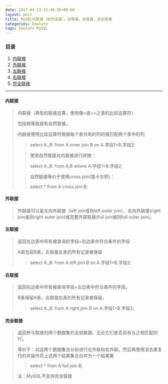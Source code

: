 ```yaml
---
date: 2017-04-13 12:48:56+00:00
layout: post
title: MySQL内联接（自然连接），左联接，右链接，完全链接
categories: Emulate
tags: Emulate MySQL
---
```


### 目录

1. [内联接](#step1)
2. [外联接](#step2)
3. [左联接](#step3)
4. [右联接](#step4)
5. [完全联接](#step5)

---
#### <span id="step1">内联接</span>
> 内联接（典型的联接运算，使用像=或<>之类的比较运算符）
> 
> 包括相等联接和自然联接。
> 
> 内联接使用比较运算符根据每个表共有的列的值匹配两个表中的列
>> select A.*,B.* from A inner join B on A.字段1=B.字段2;
> 
> 
>> 使用自然联接对内联接进行转换：
>> 
>> select A.*,B.* from A,B where A.字段1=B.字段2;
> 
>> 自然联接等价于使用cross join(笛卡尔积)：
>> 
>> select * from A cross join B;


#### <span id="step2">外联接</span>
> 外联接可以是左向外联接（left join或则left outer join）、右向外联接(right join或则right outer join)或完整外部联接(full join或则full outer join)。


#### <span id="step3">左联接</span>
> 返回左边表中所有被查询的字段+右边表中符合条件的字段
> 
> A表包容B表，左联接左表的所有记录被保留
>> select A.*,B.* from A left join B on A.字段1=B.字段2;

#### <span id="step4">右联接</span>
> 返回右边表中所有被查询字段+左边表中符合条件的字段。
> 
> B表保留A表，右联接右表的所有记录被保留。
>> select A.*,B.* from A right join B on A.字段1=B.字段2;

#### <span id="step5">完全联接</span>
> 返回参与联接的两个数据集的全部数据，无论它们是否具有与之相匹配的行。
> 
> 等价于：对这两个数据集合分别进行左外联和右外联，然后再使用消去重复行的并操作将上述两个结果集合合并为一个结果集
>> select * from A full join B;
> 
> 注：MySQL不支持完全联接